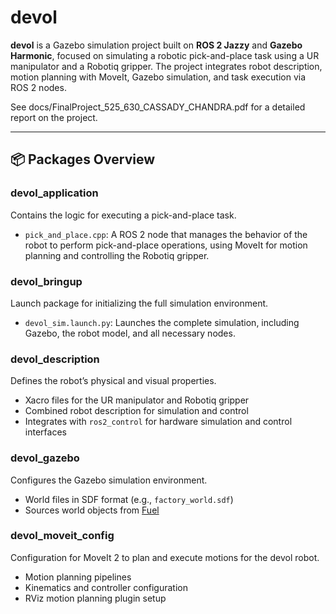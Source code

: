 # devol

**devol** is a Gazebo simulation project built on **ROS 2 Jazzy** and **Gazebo Harmonic**, focused on simulating a robotic pick-and-place task using a UR manipulator and a Robotiq gripper. The project integrates robot description, motion planning with MoveIt, Gazebo simulation, and task execution via ROS 2 nodes.

See docs/FinalProject_525_630_CASSADY_CHANDRA.pdf for a detailed report on the project.

---

## 📦 Packages Overview

### devol_application

Contains the logic for executing a pick-and-place task.

- `pick_and_place.cpp`: A ROS 2 node that manages the behavior of the robot to perform pick-and-place operations, using MoveIt for motion planning and controlling the Robotiq gripper.

### devol_bringup

Launch package for initializing the full simulation environment.

- `devol_sim.launch.py`: Launches the complete simulation, including Gazebo, the robot model, and all necessary nodes.

### devol_description

Defines the robot’s physical and visual properties.

- Xacro files for the UR manipulator and Robotiq gripper
- Combined robot description for simulation and control
- Integrates with `ros2_control` for hardware simulation and control interfaces

### devol_gazebo

Configures the Gazebo simulation environment.

- World files in SDF format (e.g., `factory_world.sdf`)
- Sources world objects from [Fuel](https://app.gazebosim.org/dashboard)

### devol_moveit_config

Configuration for MoveIt 2 to plan and execute motions for the devol robot.

- Motion planning pipelines
- Kinematics and controller configuration
- RViz motion planning plugin setup


